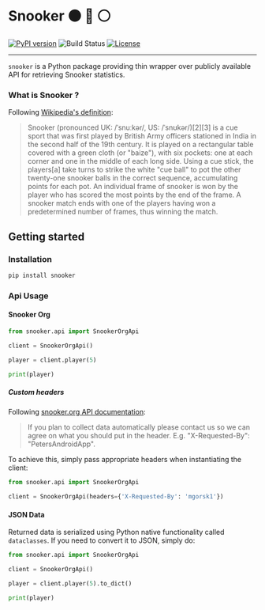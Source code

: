 # Snooker :black_circle: :red_circle: :white_circle:

[![PyPI version](https://badge.fury.io/py/snooker.svg)](https://badge.fury.io/py/snooker)
![Build Status](https://github.com/mgorsk1/snooker/actions/workflows/release.yml/badge.svg?branch=main)
[![License](http://img.shields.io/:license-Apache%202-blue.svg)](LICENSE)

---

`snooker` is a Python package providing thin wrapper over publicly available API for retrieving Snooker statistics.

### What is Snooker ?

Following [Wikipedia's definition](https://en.wikipedia.org/wiki/Snooker):

 > Snooker (pronounced UK: /ˈsnuːkər/, US: /ˈsnʊkər/)[2][3] is a cue sport that was first played by British Army officers stationed in India in the second half of the 19th century. It is played on a rectangular table covered with a green cloth (or "baize"), with six pockets: one at each corner and one in the middle of each long side. Using a cue stick, the players[a] take turns to strike the white "cue ball" to pot the other twenty-one snooker balls in the correct sequence, accumulating points for each pot. An individual frame of snooker is won by the player who has scored the most points by the end of the frame. A snooker match ends with one of the players having won a predetermined number of frames, thus winning the match.

## Getting started

### Installation

```bash
pip install snooker
```

### Api Usage

#### Snooker Org

```python
from snooker.api import SnookerOrgApi

client = SnookerOrgApi()

player = client.player(5)

print(player)
```

##### Custom headers

Following [snooker.org API documentation](http://api.snooker.org/):

> If you plan to collect data automatically please contact us so we can agree on what you should put in the header. E.g. "X-Requested-By": "PetersAndroidApp".

To achieve this, simply pass appropriate headers when instantiating the client:

```python
from snooker.api import SnookerOrgApi

client = SnookerOrgApi(headers={'X-Requested-By': 'mgorsk1'})
```

#### JSON Data

Returned data is serialized using Python native functionality called `dataclasses`. If you need to convert it to JSON, simply do:

```python
from snooker.api import SnookerOrgApi

client = SnookerOrgApi()

player = client.player(5).to_dict()

print(player)
```
